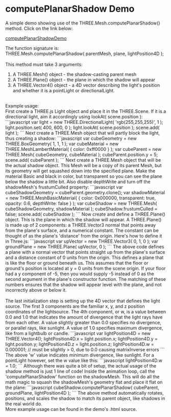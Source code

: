 # computePlanarShadow Demo
A simple demo showing use of the THREE.Mesh.computePlanarShadow() method. Click on the link below: <br>

[computePlanarShadowDemo](http://erichlof.github.io/computePlanarShadow-Demo/computePlanarShadow-Demo.html)  <br>

The function signature is: <br>
THREE.Mesh.computePlanarShadow( parentMesh, plane, lightPosition4D ); <br>
<br>
This method must take 3 arguments: <br> 
1. A THREE.Mesh() object - the shadow-casting parent mesh <br>
2. A THREE.Plane() object - the plane in which the shadow will appear <br>
3. A THREE.Vector4() object - a 4D vector describing the light's position and whether it is a pointLight or directionalLight. <br>
<br>
Example usage: <br>
First create a THREE.js Light object and place it in the THREE.Scene. If it is a directional light, aim it accordingly using lookAt( scene.position ):
```javascript
var light = new THREE.DirectionalLight( 'rgb(255,255,255)', 1 );
light.position.set( 400, 600, 0 );
light.lookAt( scene.position );
scene.add( light );
```
Next create a THREE.Mesh object that will partly block the light, thus creating a shadow:
```javascript
var cubeGeometry = new THREE.BoxGeometry( 1, 1, 1 );
var cubeMaterial = new THREE.MeshLambertMaterial( { color: 0xff0000 } );
var cubeParent = new THREE.Mesh( cubeGeometry, cubeMaterial );
cubeParent.position.y = 5;
scene.add( cubeParent );
```
Next create a THREE.Mesh object that will be the actual shadow object.  This Mesh will be a copy of its parent Mesh, but its geometry will get squashed down into the specified plane.  Make the material Basic and black in color, but transparent so you can see the plane below the shadow a little bit. Also disable depthWrite and turn off the shadowMesh's frustumCulled property:
```javascript
var cubeShadowGeometry = cubeParent.geometry.clone();
var shadowMaterial = new THREE.MeshBasicMaterial( { 
		  color: 0x000000,
		  transparent: true,
		  opacity: 0.6,
		  depthWrite: false
} );
var cubeShadow = new THREE.Mesh( cubeShadowGeometry, shadowMaterial );
cubeShadow.frustumCulled = false;
scene.add( cubeShadow );
```
Now create and define a THREE.Plane() object.  This is the plane in which the shadow will appear.  A THREE.Plane() is made up of 2 components: a THREE.Vector3 normal that points away from the plane's surface, and a numerical constant.  The constant can be thought of as the plane's 'distance' from the origin.  Here's how to define it in Three.js: 
```javascript
var upVector = new THREE.Vector3( 0, 1, 0 );
var groundPlane = new THREE.Plane( upVector, 0 );
```
The above code defines a plane with a normal vector that points straight up from the plane's surface and a distance constant of 0 units from the origin.  This defines a plane that is like the floor or ground beneath us.  This assumes that the floor or ground's position is located at y = 0 units from the scene origin.  If your floor had a y component of -5, then you would supply -5 instead of 0 as the second argument in the plane's constructor function.  The matching of these numbers ensures that the shadow will appear level with the plane, and not incorrectly above or below it. <br>
<br>
The last initialization step is setting up the 4D vector that defines the light source.  The first 3 components are the familiar x, y, and z position coordinates of the lightsource.  The 4th component, or w, is a value between 0.0 and 1.0 that indicates the amount of divergence that the light rays have from each other.  A value slightly greater than 0.0 specifies no divergence, or parallel rays, like sunlight.  A value of 1.0 specifies maximum divergence, like from a lightbulb or candle.
```javascript
var lightPosition4D = new THREE.Vector4();
lightPosition4D.x = light.position.x;
lightPosition4D.y = light.position.y;
lightPosition4D.z = light.position.z;
lightPosition4D.w = 0.000001; // must be slightly > 0, due to 0.0 causing matrixInverse errors
```
The above 'w' value indicates minimum divergence, like sunlight.  For a pointLight however, set the w value like this:
```javascript
lightPosition4D.w = 1.0;
```
Although there was quite a bit of setup, the actual usage of the shadow method is just 1 line of code!  Inside the animation loop, call the 'computePlanarShadow' function on the shadowMesh.  This will do all the math magic to squash the shadowMesh's geometry flat and place it flat on the plane:
```javascript
cubeShadow.computePlanarShadow( cubeParent, groundPlane, lightPosition4D );
```
The above method automatically rotates, positions, and scales the shadow to match its parent object, like shadows in the real world do.
<br>
More example usage can be found in the demo's .html source.
